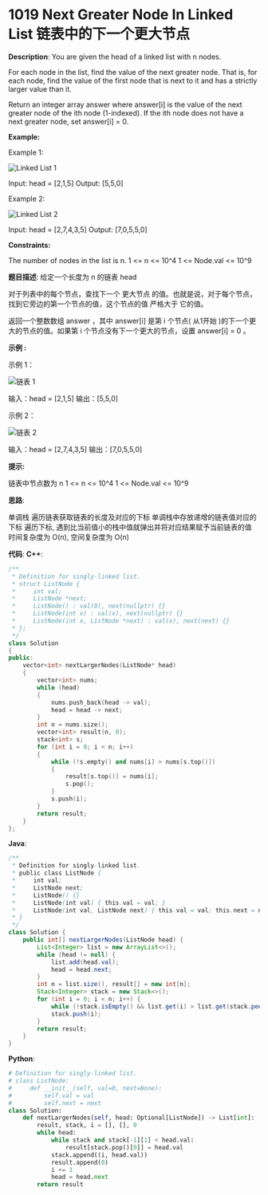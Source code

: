# 1019 Next Greater Node In Linked List 链表中的下一个更大节点

__Description__:
You are given the head of a linked list with n nodes.

For each node in the list, find the value of the next greater node. That is, for each node, find the value of the first node that is next to it and has a strictly larger value than it.

Return an integer array answer where answer[i] is the value of the next greater node of the ith node (1-indexed). If the ith node does not have a next greater node, set answer[i] = 0.

__Example:__

Example 1:

![Linked List 1](https://upload-images.jianshu.io/upload_images/16639143-4020f73df0543313.jpg?imageMogr2/auto-orient/strip%7CimageView2/2/w/1240)

Input: head = [2,1,5]
Output: [5,5,0]

Example 2:

![Linked List 2](https://upload-images.jianshu.io/upload_images/16639143-e26d175f7cb479dd.jpg?imageMogr2/auto-orient/strip%7CimageView2/2/w/1240)

Input: head = [2,7,4,3,5]
Output: [7,0,5,5,0]

__Constraints:__

The number of nodes in the list is n.
1 <= n <= 10^4
1 <= Node.val <= 10^9

__题目描述__:
给定一个长度为 n 的链表 head

对于列表中的每个节点，查找下一个 更大节点 的值。也就是说，对于每个节点，找到它旁边的第一个节点的值，这个节点的值 严格大于 它的值。

返回一个整数数组 answer ，其中 answer[i] 是第 i 个节点( 从1开始 )的下一个更大的节点的值。如果第 i 个节点没有下一个更大的节点，设置 answer[i] = 0 。

__示例 :__

示例 1：

![链表 1](https://upload-images.jianshu.io/upload_images/16639143-c38a63e2b590dd35.jpg?imageMogr2/auto-orient/strip%7CimageView2/2/w/1240)

输入：head = [2,1,5]
输出：[5,5,0]

示例 2：

![链表 2](https://upload-images.jianshu.io/upload_images/16639143-5bc9b6a7c095e7e2.jpg?imageMogr2/auto-orient/strip%7CimageView2/2/w/1240)

输入：head = [2,7,4,3,5]
输出：[7,0,5,5,0]

__提示:__

链表中节点数为 n
1 <= n <= 10^4
1 <= Node.val <= 10^9

__思路__:

单调栈
遍历链表获取链表的长度及对应的下标
单调栈中存放递增的链表值对应的下标
遍历下标, 遇到比当前值小的栈中值就弹出并将对应结果赋予当前链表的值
时间复杂度为 O(n), 空间复杂度为 O(n)

__代码__:
__C++__:

```C++
/**
 * Definition for singly-linked list.
 * struct ListNode {
 *     int val;
 *     ListNode *next;
 *     ListNode() : val(0), next(nullptr) {}
 *     ListNode(int x) : val(x), next(nullptr) {}
 *     ListNode(int x, ListNode *next) : val(x), next(next) {}
 * };
 */
class Solution 
{
public:
    vector<int> nextLargerNodes(ListNode* head) 
    {
        vector<int> nums;
        while (head) 
        {
            nums.push_back(head -> val);
            head = head -> next;
        }
        int n = nums.size();
        vector<int> result(n, 0);
        stack<int> s;
        for (int i = 0; i < n; i++) 
        {
            while (!s.empty() and nums[i] > nums[s.top()]) 
            {
                result[s.top()] = nums[i];
                s.pop();
            }
            s.push(i);
        }
        return result;
    }
};
```

__Java__:

```Java
/**
 * Definition for singly-linked list.
 * public class ListNode {
 *     int val;
 *     ListNode next;
 *     ListNode() {}
 *     ListNode(int val) { this.val = val; }
 *     ListNode(int val, ListNode next) { this.val = val; this.next = next; }
 * }
 */
class Solution {
    public int[] nextLargerNodes(ListNode head) {
        List<Integer> list = new ArrayList<>();
        while (head != null) {
            list.add(head.val);
            head = head.next;
        }
        int n = list.size(), result[] = new int[n];
        Stack<Integer> stack = new Stack<>();
        for (int i = 0; i < n; i++) {
            while (!stack.isEmpty() && list.get(i) > list.get(stack.peek()))     result[stack.pop()] = list.get(i);
            stack.push(i);
        }
        return result;
    }
}
```

__Python__:

```Python
# Definition for singly-linked list.
# class ListNode:
#     def __init__(self, val=0, next=None):
#         self.val = val
#         self.next = next
class Solution:
    def nextLargerNodes(self, head: Optional[ListNode]) -> List[int]:
        result, stack, i = [], [], 0
        while head:
            while stack and stack[-1][1] < head.val:
                result[stack.pop()[0]] = head.val
            stack.append((i, head.val))
            result.append(0)
            i += 1
            head = head.next
        return result
```
